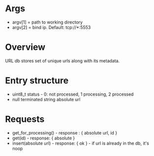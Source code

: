 # Args
* argv[1] = path to working directory
* argv[2] = bind ip. Default: tcp://*:5553

# Overview
URL db stores set of unique urls along with its metadata.

# Entry structure
* uint8_t status - 0: not processed, 1 processing, 2 processed
* null terminated string absolute url

# Requests
* get_for_processing() - response : { absolute url, id }
* get(id) - response: { absolute }
* insert(absolute url) - response: { ok } - if url is already in the db, it's noop
